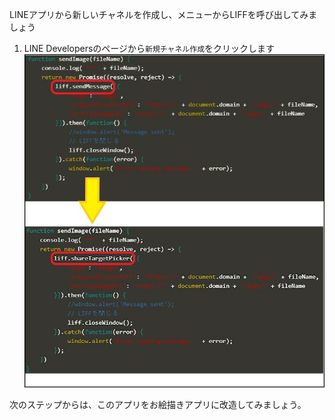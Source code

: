 LINEアプリから新しいチャネルを作成し、メニューからLIFFを呼び出してみましょう

1. LINE Developersのページから`新規チャネル作成`をクリックします
![vim](https://raw.githubusercontent.com/MasatakaMiki/katacoda-scenarios/master/liff_drawing_scenario/img/s0701_vim.jpg)






次のステップからは、このアプリをお絵描きアプリに改造してみましょう。
